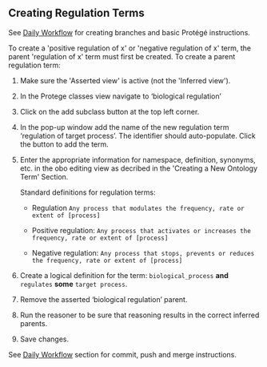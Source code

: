 ## Creating Regulation Terms

See [Daily Workflow](http://ontologydocs.readthedocs.io/en/latest/index.html#updating-the-local-copy-of-the-ontology-with-git-pull) for creating branches and basic Protégé instructions. 

To create a 'positive regulation of x' or 'negative regulation of x' term, the parent 'regulation of x' term must first be created. To create a parent regulation term: 

1. Make sure the 'Asserted view' is active (not the 'Inferred view'). 

2. In the Protege classes view navigate to ‘biological regulation’
   
3. Click on the add subclass button at the top left corner.
   
4. In the pop-up window add the name of the new regulation term ‘regulation of target process’. The identifier should auto-populate. Click the button to add the term.
   
5. Enter the appropriate information for namespace, definition, synonyms, etc. in the obo editing view as decribed in the 'Creating a New Ontology Term' Section.
   
   Standard definitions for regulation terms: 
   
   - Regulation ```Any process that modulates the frequency, rate or extent of [process]```
   
   - Positive regulation: ```Any process that activates or increases the frequency, rate or extent of [process]```
   
   - Negative regulation: ```Any process that stops, prevents or reduces the frequency, rate or extent of [process]```
   
6. Create a logical definition for the term: ```biological_process``` __and__ ```regulates``` __some__ ```target process```.
   
7. Remove the asserted ‘biological regulation’ parent.
   
8. Run the reasoner to be sure that reasoning results in the correct inferred parents.

9. Save changes.

See [Daily Workflow](http://ontologydocs.readthedocs.io/en/latest/index.html#committing-pushing-and-merging-your-changes-to-the-repository) section for commit, push and merge instructions. 

